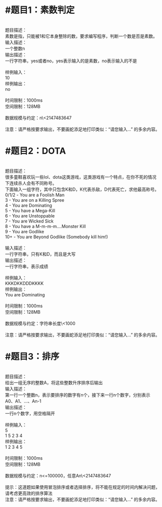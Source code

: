#题目1：素数判定<br>
========
<br>
题目描述：<br>
素数是指，只能被1和它本身整除的数，要求编写程序，判断一个数是否是素数。
<br>
输入描述：<br>
一个整数n<br>
输出描述：<br>
一行字符串，yes或者no，yes表示输入的是素数，no表示输入的不是<br><br>
样例输入：<br>
10<br>
样例输出：<br>
no<br><br>
时间限制：1000ms<br>
空间限制：128MB<br><br>
数据规模与约定：n\<2147483647<br><br>
注意：请严格按要求输出，不要画蛇添足地打印类似：“请您输入...” 的多余内容。<br>

#题目2：DOTA<br>
========
<br>
题目描述：<br>
很多童鞋喜欢玩一些lol、dota这类游戏，这类游戏有一个特点，在你不死的情况下连续杀人会有不同称号。<br>
下面输入一组字符，其中只包含K和D，K代表杀敌，D代表死亡，求他最高称号。<br>
0/1/2 - You are a Foolish Man<br>
3 - You are on a Killing Spree <br>
4 - You are Dominating <br>
5 - You have a Mega-Kill <br>
6 - You are Unstoppable<br>
7 - You are Wicked Sick<br>
8 - You have a M-m-m-m....Monster Kill <br>
9 - You are Godlike <br>
10+ - You are Beyond Godlike (Somebody kill him!)<br>
<br>
输入描述：<br>
一行字符串，只有K和D，而且是大写<br>
输出描述：<br>
一行字符串，表示成绩<br><br>
样例输入：<br>
KKKDKKDDDKKKK<br>
样例输出：<br>
You are Dominating<br><br>
时间限制：1000ms<br>
空间限制：128MB<br><br>
数据规模与约定：字符串长度\<1000<br><br>
注意：请严格按要求输出，不要画蛇添足地打印类似：“请您输入...” 的多余内容。<br>


#题目3：排序<br>
========
<br>
题目描述：<br>
给出一组无序的整数A，将这些整数升序排序后输出<br>
输入描述：<br>
第一行一个整数n，表示要排序的数字有n个，接下来一行n个数字，分别表示A0、A1、...、An-1<br>
输出描述：<br>
一行n个数字，用空格隔开<br><br>
样例输入：<br>
5<br>
1 5 2 3 4<br>
样例输出：<br>
1 2 3 4 5<br><br>
时间限制：1000ms<br>
空间限制：128MB<br><br>
数据规模与约定：n<=100000，任意An\<2147483647<br><br>
提示：这道题如果使用冒泡排序或者选择排序，将不能在规定的时间内解决问题，请考虑更高效的排序算法<br>
注意：请严格按要求输出，不要画蛇添足地打印类似：“请您输入...” 的多余内容。<br>

